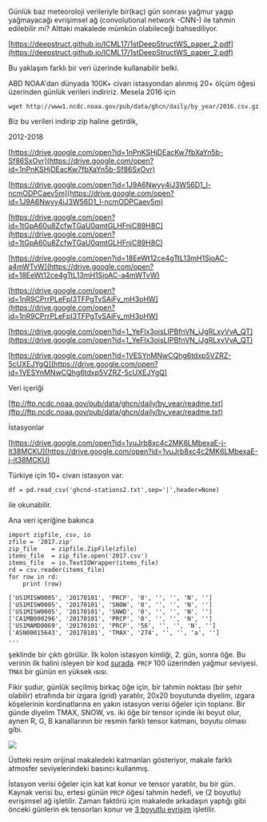 
Günlük baz meteoroloji verileriyle bir(kaç) gün sonrası yağmur yagıp
yağmayacağı evrişimsel ağ (convolutional network -CNN-) ile tahmin
edilebilir mi? Alttaki makalede mümkün olabileceği bahsediliyor.

[https://deepstruct.github.io/ICML17/1stDeepStructWS_paper_2.pdf](https://deepstruct.github.io/ICML17/1stDeepStructWS_paper_2.pdf)

Bu yaklaşım farklı bir veri üzerinde kullanabilir belki.

ABD NOAA'dan dünyada 100K+ civarı istasyondan alınmış 20+ ölçüm öğesi
üzerinden günlük verileri indiririz. Mesela 2016 için

`wget http://www1.ncdc.noaa.gov/pub/data/ghcn/daily/by_year/2016.csv.gz`

Biz bu verileri indirip zip haline getirdik,

2012-2018

[https://drive.google.com/open?id=1nPnKSHjDEacKw7fbXaYn5b-Sf86SxOvr](https://drive.google.com/open?id=1nPnKSHjDEacKw7fbXaYn5b-Sf86SxOvr)

[https://drive.google.com/open?id=1J9A6Nwyy4iJ3W56D1_l-ncmODPCaev5m](https://drive.google.com/open?id=1J9A6Nwyy4iJ3W56D1_l-ncmODPCaev5m)

[https://drive.google.com/open?id=1tGpA60u8ZcfwTGaU0qmtGLHFnjC89H8C](https://drive.google.com/open?id=1tGpA60u8ZcfwTGaU0qmtGLHFnjC89H8C)

[https://drive.google.com/open?id=18EeWt12ce4gTtL13mH1SjoAC-a4mWTvW](https://drive.google.com/open?id=18EeWt12ce4gTtL13mH1SjoAC-a4mWTvW)

[https://drive.google.com/open?id=1nR9CPrrPLeFpI3TFPgTvSAiFy_mH3oHW](https://drive.google.com/open?id=1nR9CPrrPLeFpI3TFPgTvSAiFy_mH3oHW)

[https://drive.google.com/open?id=1_YeFlx3oisLIPBfnVN_iJgRLxyVvA_QT](https://drive.google.com/open?id=1_YeFlx3oisLIPBfnVN_iJgRLxyVvA_QT)

[https://drive.google.com/open?id=1VESYnMNwCQhg6tdxp5VZRZ-5cUXEJYgQ](https://drive.google.com/open?id=1VESYnMNwCQhg6tdxp5VZRZ-5cUXEJYgQ)

Veri içeriği

[ftp://ftp.ncdc.noaa.gov/pub/data/ghcn/daily/by_year/readme.txt](ftp://ftp.ncdc.noaa.gov/pub/data/ghcn/daily/by_year/readme.txt)

İstasyonlar

[https://drive.google.com/open?id=1vuJrb8xc4c2MK6LMbexaE-j-it38MCKU](https://drive.google.com/open?id=1vuJrb8xc4c2MK6LMbexaE-j-it38MCKU)

Türkiye için 10+ civarı istasyon var. 

```
df = pd.read_csv('ghcnd-stations2.txt',sep='|',header=None)
```

ile okunabilir.

Ana veri içeriğine bakınca

```
import zipfile, csv, io
zfile = '2017.zip'
zip_file    = zipfile.ZipFile(zfile)
items_file  = zip_file.open('2017.csv')
items_file  = io.TextIOWrapper(items_file)
rd = csv.reader(items_file)
for row in rd:    
    print (row)

['US1MISW0005', '20170101', 'PRCP', '0', '', '', 'N', '']
['US1MISW0005', '20170101', 'SNOW', '0', '', '', 'N', '']
['US1MISW0005', '20170101', 'SNWD', '0', '', '', 'N', '']
['CA1MB000296', '20170101', 'PRCP', '0', '', '', 'N', '']
['US1MAMD0069', '20170101', 'PRCP', '56', '', '', 'N', '']
['ASN00015643', '20170101', 'TMAX', '274', '', '', 'a', '']
...
```

şeklinde bir çıktı görülür. İlk kolon istasyon kimliği, 2. gün, sonra
öğe. Bu verinin ilk halini isleyen bir kod
[surada](http://jmausolf.github.io/code/Using_Pandas_in_Python/).
`PRCP` 100 üzerinden yağmur seviyesi. `TMAX` bir günün en yüksek
ısısı.

Fikir şudur, günlük seçilmiş birkaç öğe için, bir tahmin noktası (bir
şehir olabilir) etrafında bir izgara (grid) yaratılır, 20x20 boyutunda
diyelim, ızgara köşelerinin kordinatlarına en yakın istasyon verisi
öğeler için toplanır. Bir günde diyelim TMAX, SNOW, vs. iki öğe bir
tensor içinde iki boyut olur, aynen R, G, B kanallarının bir resmin
farklı tensor katmanı, boyutu olması gibi.

![](https://1.bp.blogspot.com/-BSPLV5ATi04/XAGxeG2m9SI/AAAAAAAABxo/-FkYPJWNNrwrZm-QPaDoqw6uxbZqX-s5ACLcBGAs/s1600/weather_1.png)

Üstteki resim orijinal makaledeki katmanları gösteriyor, makale farklı
atmosfer seviyelerindeki basıncı kullanmış. 

İstasyon verisi öğeler için kat kat konur ve tensor yaratılır, bu bir
gün. Kaynak verisi bu, ertesi günün `PRCP` öğesi tahmin hedefi, ve (2
boyutlu) evrişimsel ağ işletilir. Zaman faktörü için makalede
arkadaşın yaptığı gibi önceki günlerin ek tensorları konur ve [3
boyutlu evrişim](https://youtu.be/ecbeIRVqD7g) işletilir.


